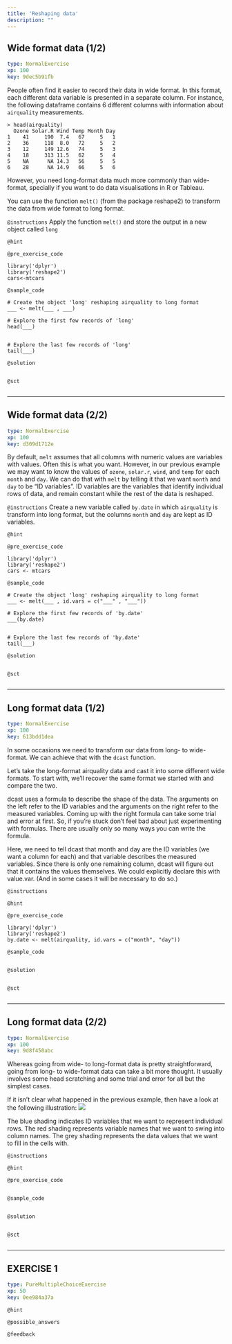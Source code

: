 ```yaml
---
title: 'Reshaping data'
description: ""
---
```


## Wide format data (1/2)

```yaml
type: NormalExercise 
xp: 100 
key: 9dec5b91fb   
```


People often find it easier to record their data in wide format. In this format, each different data variable is presented in a separate column. For instance, the following dataframe contains 6 different columns with information about `airquality` measurements.

```
> head(airquality)
  Ozone Solar.R Wind Temp Month Day
1    41     190  7.4   67     5   1
2    36     118  8.0   72     5   2
3    12     149 12.6   74     5   3
4    18     313 11.5   62     5   4
5    NA      NA 14.3   56     5   5
6    28      NA 14.9   66     5   6
```

However, you need long-format data much more commonly than wide-format, specially if you want to do data visualisations in R or Tableau.  

You can use the function `melt()` (from the package reshape2) to transform the data from wide format to long format.


`@instructions`
Apply the function `melt()` and store the output in a new object called `long`

`@hint`


`@pre_exercise_code`

```{r}
library('dplyr')
library('reshape2')
cars<-mtcars
```


`@sample_code`

```{r}
# Create the object 'long' reshaping airquality to long format
___ <- melt(___ , ___)

# Explore the first few records of 'long'
head(___)


# Explore the last few records of 'long'
tail(___)
```


`@solution`

```{r}

```


`@sct`

```{r}

```


---

## Wide format data (2/2)

```yaml
type: NormalExercise 
xp: 100 
key: d309d1712e   
```


By default, `melt` assumes that all columns with numeric values are variables with values. Often this is what you want. However, in our previous example we may want to know the values of `ozone`, `solar.r`, `wind`, and `temp` for each `month` and `day`. We can do that with `melt` by telling it that we want `month` and `day` to be “ID variables”. ID variables are the variables that identify individual rows of data, and remain constant while the rest of the data is reshaped.


`@instructions`
Create a new variable called `by.date` in which `airquality` is transform into long format, but the columns `month` and `day` are kept as ID variables.

`@hint`


`@pre_exercise_code`

```{r}
library('dplyr')
library('reshape2')
cars <- mtcars
```


`@sample_code`

```{r}
# Create the object 'long' reshaping airquality to long format
___ <- melt(___ , id.vars = c("___" , "___"))

# Explore the first few records of 'by.date'
___(by.date)


# Explore the last few records of 'by.date'
tail(___)
```


`@solution`

```{r}

```


`@sct`

```{r}

```


---

## Long format data (1/2)

```yaml
type: NormalExercise 
xp: 100 
key: 613bdd1dea   
```


In some occasions we need to transform our data from long- to wide-format. We can achieve that with the `dcast` function.

Let’s take the long-format airquality data and cast it into some different wide formats. To start with, we’ll recover the same format we started with and compare the two.

dcast uses a formula to describe the shape of the data. The arguments on the left refer to the ID variables and the arguments on the right refer to the measured variables. Coming up with the right formula can take some trial and error at first. So, if you’re stuck don’t feel bad about just experimenting with formulas. There are usually only so many ways you can write the formula.

Here, we need to tell dcast that month and day are the ID variables (we want a column for each) and that variable describes the measured variables. Since there is only one remaining column, dcast will figure out that it contains the values themselves. We could explicitly declare this with value.var. (And in some cases it will be necessary to do so.)


`@instructions`


`@hint`


`@pre_exercise_code`

```{r}
library('dplyr')
library('reshape2')
by.date <- melt(airquality, id.vars = c("month", "day"))
```


`@sample_code`

```{r}

```


`@solution`

```{r}

```


`@sct`

```{r}

```


---

## Long format data (2/2)

```yaml
type: NormalExercise 
xp: 100 
key: 9d8f450abc   
```


Whereas going from wide- to long-format data is pretty straightforward, going from long- to wide-format data can take a bit more thought. It usually involves some head scratching and some trial and error for all but the simplest cases. 

If it isn’t clear what happened in the previous example, then have a look at the following illustration:
![](https://seananderson.ca/images/dcast-illustration.png)

The blue shading indicates ID variables that we want to represent individual rows. The red shading represents variable names that we want to swing into column names. The grey shading represents the data values that we want to fill in the cells with.


`@instructions`


`@hint`


`@pre_exercise_code`

```{r}

```


`@sample_code`

```{r}

```


`@solution`

```{r}

```


`@sct`

```{r}

```


---

## EXERCISE 1

```yaml
type: PureMultipleChoiceExercise 
xp: 50 
key: 0ee984a37a   
```





`@hint`


`@possible_answers`


`@feedback`


